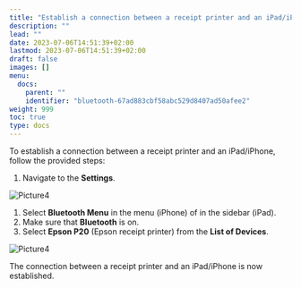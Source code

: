 ```yaml
---
title: "Establish a connection between a receipt printer and an iPad/iPhone"
description: ""
lead: ""
date: 2023-07-06T14:51:39+02:00
lastmod: 2023-07-06T14:51:39+02:00
draft: false
images: []
menu:
  docs:
    parent: ""
    identifier: "bluetooth-67ad883cbf58abc529d8407ad50afee2"
weight: 999
toc: true
type: docs
---
```


To establish a connection between a receipt printer and an iPad/iPhone, follow the provided steps:

1. Navigate to the **Settings**.   

![Picture4](Picture4.png)

1. Select **Bluetooth Menu** in the menu (iPhone) of in the sidebar (iPad).   
2. Make sure that **Bluetooth** is on.
3. Select **Epson P20** (Epson receipt printer) from the **List of Devices**.   
   
![Picture4](Picture5.png)

The connection between a receipt printer and an iPad/iPhone is now established.